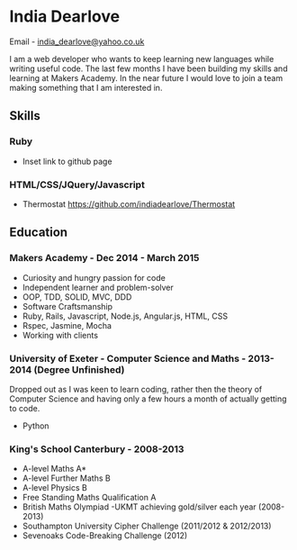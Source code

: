 # India Dearlove

Email - india_dearlove@yahoo.co.uk

I am a web developer who wants to keep learning new languages while writing useful code. The last few months I have been building my skills and learning at Makers Academy. In the near future I would love to join a team making something that I am  interested in.

## Skills

### Ruby

 - Inset link to github page

### HTML/CSS/JQuery/Javascript

 - Thermostat https://github.com/indiadearlove/Thermostat

## Education

### Makers Academy - Dec 2014 - March 2015

- Curiosity and hungry passion for code
- Independent learner and problem-solver
- OOP, TDD, SOLID, MVC, DDD
- Software Craftsmanship
- Ruby, Rails, Javascript, Node.js, Angular.js, HTML, CSS
- Rspec, Jasmine, Mocha
- Working with clients

### University of Exeter - Computer Science and Maths - 2013-2014 (Degree Unfinished)

Dropped out as I was keen to learn coding, rather then the theory of Computer Science and having only a few hours a month of actually getting to code.

 - Python

### King's School Canterbury - 2008-2013

- A-level Maths A*
- A-level Further Maths B
- A-level Physics B
- Free Standing Maths Qualification A
- British Maths Olympiad -UKMT achieving gold/silver each year (2008-2013) 
- Southampton University Cipher Challenge (2011/2012 & 2012/2013)
- Sevenoaks Code-Breaking Challenge (2012)
